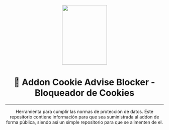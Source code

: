 <p align="center">
  <a href="https://www.denox.es/">
    <img src="https://flex.oscdenox.com/logo_oscdenox_addons.png" width="142px" height="190px"/>
  </a>
</p>

<center>
<h1 align="center">
  🍪 Addon Cookie Advise Blocker - Bloqueador de Cookies
</h1>
</center>
<hr>
<p align="center">
  Herramienta para cumplir las normas de protección de datos. Este repositorio contiene información para que sea suministrada al addon de forma pública, siendo así un simple repositorio para que se alimenten de el.
</p>